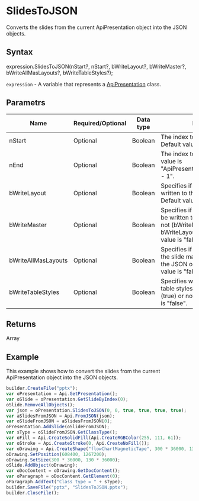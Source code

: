 # SlidesToJSON

Converts the slides from the current ApiPresentation object into the JSON objects.

## Syntax

expression.SlidesToJSON(nStart?, nStart?, bWriteLayout?, bWriteMaster?, bWriteAllMasLayouts?, bWriteTableStyles?);

`expression` - A variable that represents a [ApiPresentation](../ApiPresentation.md) class.

## Parametrs

| **Name** | **Required/Optional** | **Data type** | **Description** |
| ------------- | ------------- | ------------- | ------------- |
| nStart | Optional | Boolean | The index to the start slide. Default value is "0". |
| nEnd | Optional | Boolean | The index to the end slide. Default value is "ApiPresentation.GetSlidesCount() - 1". |
| bWriteLayout | Optional | Boolean | Specifies if the slide layout will be written to the JSON object or not. Default value is "false". |
| bWriteMaster | Optional | Boolean | Specifies if the slide master will be written to the JSON object or not (bWriteMaster is false if bWriteLayout === false). Default value is "false". |
| bWriteAllMasLayouts | Optional | Boolean | Specifies if all child layouts from the slide master will be written to the JSON object or not. Default value is "false". |
| bWriteTableStyles | Optional | Boolean | Specifies whether to write used table styles to the JSON object (true) or not (false). Default value is "false". |

## Returns

Array<JSON>

## Example

This example shows how to convert the slides from the current ApiPresentation object into the JSON objects.

```javascript
builder.CreateFile("pptx");
var oPresentation = Api.GetPresentation();
var oSlide = oPresentation.GetSlideByIndex(0);
oSlide.RemoveAllObjects();
var json = oPresentation.SlidesToJSON(0, 0, true, true, true, true);
var aSlidesFromJSON = Api.FromJSON(json);
var oSlideFromJSON = aSlidesFromJSON[0];
oPresentation.AddSlide(oSlideFromJSON);
var sType = oSlideFromJSON.GetClassType();
var oFill = Api.CreateSolidFill(Api.CreateRGBColor(255, 111, 61));
var oStroke = Api.CreateStroke(0, Api.CreateNoFill());
var oDrawing = Api.CreateShape("flowChartMagneticTape", 300 * 36000, 130 * 36000, oFill, oStroke);
oDrawing.SetPosition(608400, 1267200);
oDrawing.SetSize(300 * 36000, 130 * 36000);
oSlide.AddObject(oDrawing);
var oDocContent = oDrawing.GetDocContent();
var oParagraph = oDocContent.GetElement(0);
oParagraph.AddText("Class type = " + sType);
builder.SaveFile("pptx", "SlidesToJSON.pptx");
builder.CloseFile();
```